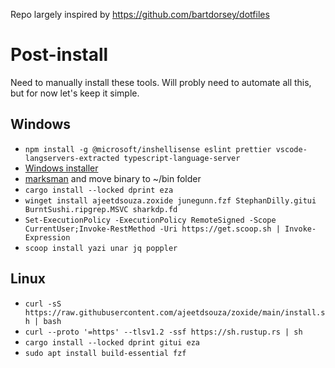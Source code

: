 Repo largely inspired by https://github.com/bartdorsey/dotfiles

# Post-install
Need to manually install these tools. Will probly need to automate all this, but for now let's keep it simple.
## Windows
- `npm install -g @microsoft/inshellisense eslint prettier vscode-langservers-extracted typescript-language-server`
- [Windows installer](https://static.rust-lang.org/rustup/dist/x86_64-pc-windows-msvc/rustup-init.exe)
- [marksman](https://github.com/artempyanykh/marksman/releases) and move binary to ~/bin folder
- `cargo install --locked dprint eza`
- `winget install ajeetdsouza.zoxide junegunn.fzf StephanDilly.gitui BurntSushi.ripgrep.MSVC sharkdp.fd`
- `Set-ExecutionPolicy -ExecutionPolicy RemoteSigned -Scope CurrentUser;Invoke-RestMethod -Uri https://get.scoop.sh | Invoke-Expression` 
- `scoop install yazi unar jq poppler`

## Linux

- `curl -sS https://raw.githubusercontent.com/ajeetdsouza/zoxide/main/install.sh | bash`
- `curl --proto '=https' --tlsv1.2 -ssf https://sh.rustup.rs | sh`
- `cargo install --locked dprint gitui eza`
- `sudo apt install build-essential fzf`
